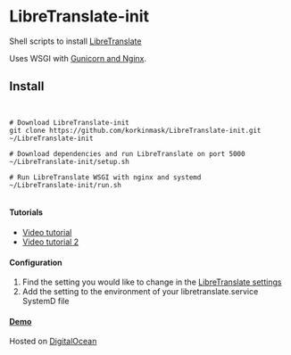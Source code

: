 # LibreTranslate-init

Shell scripts to install [LibreTranslate](https://libretranslate.com)

Uses WSGI with [Gunicorn and Nginx](https://www.digitalocean.com/community/tutorials/how-to-serve-flask-applications-with-gunicorn-and-nginx-on-ubuntu-18-04).

## Install

```


# Download LibreTranslate-init
git clone https://github.com/korkinmask/LibreTranslate-init.git ~/LibreTranslate-init

# Download dependencies and run LibreTranslate on port 5000
~/LibreTranslate-init/setup.sh

# Run LibreTranslate WSGI with nginx and systemd
~/LibreTranslate-init/run.sh


```

#### Tutorials
- [Video tutorial](https://www.youtube.com/watch?v=mwacU-yqJwc)
- [Video tutorial 2](https://www.youtube.com/watch?v=SJ8lNcn4cjE)

#### Configuration
1. Find the setting you would like to change in the [LibreTranslate settings](https://github.com/LibreTranslate/LibreTranslate#arguments)
2. Add the setting to the environment of your libretranslate.service SystemD file

#### [Demo](https://translate.argosopentech.com)
Hosted on [DigitalOcean](https://m.do.co/c/a1af57be6e3f)
